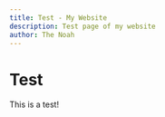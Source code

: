 ```yaml
---
title: Test - My Website
description: Test page of my website
author: The Noah
---
```


# Test

This is a test!
